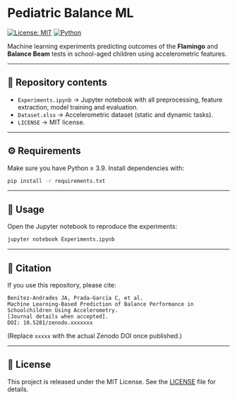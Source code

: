 # Pediatric Balance ML

[![License: MIT](https://img.shields.io/badge/License-MIT-yellow.svg)](LICENSE)
[![Python](https://img.shields.io/badge/Python-3.9%2B-blue)]()

Machine learning experiments predicting outcomes of the **Flamingo** and **Balance Beam** tests in school-aged children using accelerometric features.

---

## 📂 Repository contents
- `Experiments.ipynb` → Jupyter notebook with all preprocessing, feature extraction, model training and evaluation.
- `Dataset.xlsx` → Accelerometric dataset (static and dynamic tasks).
- `LICENSE` → MIT license.

---

## ⚙️ Requirements
Make sure you have Python ≥ 3.9. Install dependencies with:

```bash
pip install -r requirements.txt
```

---

## 🚀 Usage
Open the Jupyter notebook to reproduce the experiments:

```bash
jupyter notebook Experiments.ipynb
```

---

## 📖 Citation
If you use this repository, please cite:

```
Benítez-Andrades JA, Prada-García C, et al. 
Machine Learning-Based Prediction of Balance Performance in Schoolchildren Using Accelerometry.
[Journal details when accepted].
DOI: 10.5281/zenodo.xxxxxxx
```

(Replace `xxxxx` with the actual Zenodo DOI once published.)

---

## 📜 License
This project is released under the MIT License. See the [LICENSE](LICENSE) file for details.
